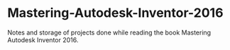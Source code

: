 # Mastering-Autodesk-Inventor-2016
Notes and storage of projects done while reading the book Mastering Autodesk Inventor 2016.
